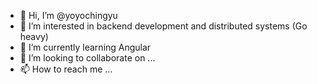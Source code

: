 - 👋 Hi, I’m @yoyochingyu
- 👀 I’m interested in backend development and distributed systems (Go heavy)
- 🌱 I’m currently learning Angular
- 💞️ I’m looking to collaborate on ...
- 📫 How to reach me ...

<!---
yoyochingyu/yoyochingyu is a ✨ special ✨ repository because its `README.md` (this file) appears on your GitHub profile.
You can click the Preview link to take a look at your changes.
--->

